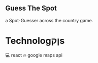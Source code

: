 ## Guess The Spot

a Spot-Guesser across the country game.

# Technologןקs

💻 react
🔥 google maps api 

